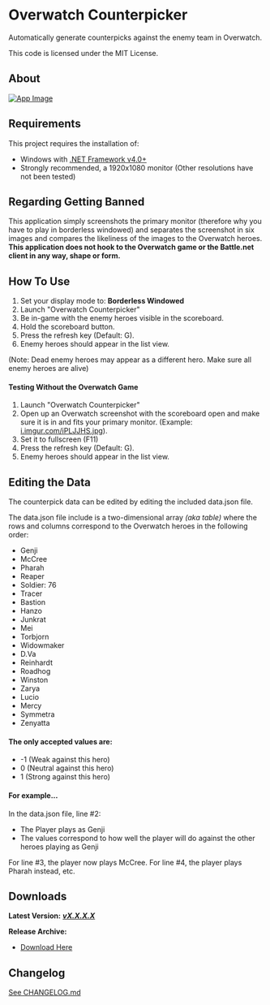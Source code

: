 # Overwatch Counterpicker #

Automatically generate counterpicks against the enemy team in Overwatch.

This code is licensed under the MIT License.

## About

[![App Image](https://i.imgur.com/29TLiQC.png)](https://i.imgur.com/29TLiQC.png)

## Requirements

This project requires the installation of:

 - Windows with [.NET Framework v4.0+](https://www.microsoft.com/en-ca/download/details.aspx?id=17851)
 - Strongly recommended, a 1920x1080 monitor (Other resolutions have not been tested)

## Regarding Getting Banned
This application simply screenshots the primary monitor (therefore why you have to play in borderless windowed) and separates the screenshot in six images and compares the likeliness of the images to the Overwatch heroes. **This application does not hook to the Overwatch game or the Battle.net client in any way, shape or form.**

## How To Use
1. Set your display mode to: **Borderless Windowed**
2. Launch "Overwatch Counterpicker"
3. Be in-game with the enemy heroes visible in the scoreboard.
4. Hold the scoreboard button.
5. Press the refresh key (Default: G).
6. Enemy heroes should appear in the list view.

(Note: Dead enemy heroes may appear as a different hero. Make sure all enemy heroes are alive)

#### Testing Without the Overwatch Game

1. Launch "Overwatch Counterpicker"
2. Open up an Overwatch screenshot with the scoreboard open and make sure it is in and fits your primary monitor. (Example: [i.imgur.com/iPLJJHS.jpg](https://i.imgur.com/iPLJJHS.jpg)).
3. Set it to fullscreen (F11)
3. Press the refresh key (Default: G).
4. Enemy heroes should appear in the list view.

## Editing the Data

The counterpick data can be edited by editing the included data.json file.

The data.json file include is a two-dimensional array *(aka table)* where the rows and columns correspond to the Overwatch heroes in the following order:

 - Genji
 - McCree
 - Pharah
 - Reaper
 - Soldier: 76
 - Tracer
 - Bastion
 - Hanzo
 - Junkrat
 - Mei
 - Torbjorn
 - Widowmaker
 - D.Va
 - Reinhardt
 - Roadhog
 - Winston
 - Zarya
 - Lucio
 - Mercy
 - Symmetra
 - Zenyatta

#### The only accepted values are:
 - -1 (Weak against this hero)
 - 0 (Neutral against this hero)
 - 1 (Strong against this hero)

#### For example...

In the data.json file, line #2:

 - The Player plays as Genji
 - The values correspond to how well the player will do against the other heroes playing as Genji

For line #3, the player now plays McCree.
For line #4, the player plays Pharah instead, etc.

## Downloads
**Latest Version:** ***[vX.X.X.X][Dld_Latest]***

**Release Archive:**

 - [Download Here][Dld_Archive]

## Changelog
[See CHANGELOG.md][CLog.md]

  [CLog.md]: https://github.com/Wassup789/Overwatch-Counterpicker/blob/master/CHANGELOG.md
  [Dld_Archive]: https://goo.gl/ISrSy6
  [Dld_Latest]: https://github.com/Wassup789/Overwatch-Counterpicker/releases
